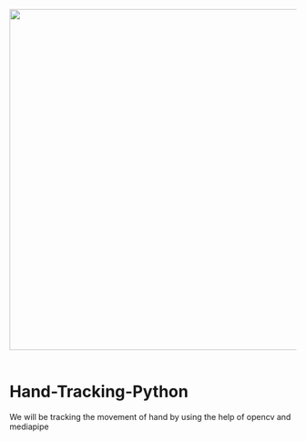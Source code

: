 <img src="images/HandTracking.gif" width="600"  />  <br><br>
# Hand-Tracking-Python
We will be tracking the movement of hand by using the help of opencv and mediapipe

